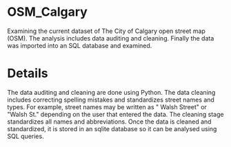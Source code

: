 # OSM_Calgary
Examining the current dataset of The City of Calgary open street map (OSM). The analysis includes data auditing and cleaning. Finally the data was imported into an SQL database and examined.

# Details
The data auditing and cleaning are done using Python. The data cleaning includes correcting spelling mistakes and standardizes street names and types. For example, street names may be written as " Walsh Street" or "Walsh St." depending on the user that entered the data. The cleaning stage standardizes all names and abbreviations.
Once the data is cleaned and standardized, it is stored in an sqlite database so it can be analysed using SQL queries.
